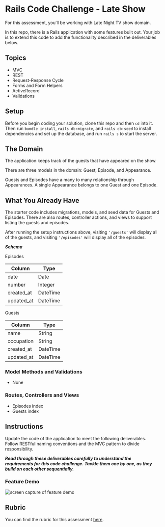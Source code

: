 # Rails Code Challenge - Late Show

For this assessment, you'll be working with Late Night TV show domain.

In this repo, there is a Rails application with some features built out. Your job is to extend this code to add the functionality described in the deliverables below.

## Topics

- MVC
- REST
- Request-Response Cycle
- Forms and Form Helpers
- ActiveRecord
- Validations

## Setup

Before you begin coding your solution, clone this repo and then `cd` into it. Then run `bundle install`, `rails db:migrate`, and `rails db:seed` to install dependencies and set up the database, and run `rails s` to start the server.

## The Domain

The application keeps track of the guests that have appeared on the show.

There are three models in the domain: Guest, Episode, and Appearance.

Guests and Episodes have a many to many relationship through Appearances. A single Appearance belongs to one Guest and one Episode.

## What You Already Have

The starter code includes migrations, models, and seed data for Guests and Episodes. There are also routes, controller actions, and views to support listing the guests and episodes.

After running the setup instructions above, visiting `'/guests'` will display all of the guests, and visiting `'/episodes'` will display all of the episodes.

***Schema***

Episodes

| Column | Type |
| ------------- | ------------- |
| date  | Date  |
| number  | Integer  |
| created_at  | DateTime  |
| updated_at  | DateTime  |

Guests

| Column | Type |
| ------------- | ------------- |
| name  | String  |
| occupation  | String  |
| created_at  | DateTime  |
| updated_at  | DateTime  |

### Model Methods and Validations

- None

### Routes, Controllers and Views

- Episodes index
- Guests index

## Instructions

Update the code of the application to meet the following deliverables. Follow RESTful naming conventions and the MVC pattern to divide responsibility.

***Read through these deliverables carefully to understand the requirements for this code challenge. Tackle them one by one, as they build on each other sequentially.***



<!-- ### 1. Appearance Model -->

<!-- To log that a specific Guest appeared on a certain Episode, we need to create the Appearance model. **Make the necessary updates to the schema and models** so that: -->

<!-- - Guest can appear on many episodes -->
<!-- - Episode can have multiple guests -->
<!-- - Appearance stores a numeric rating -->

<!-- ### 2. New Appearance Form -->

<!-- A user can fill out a form to create a new Appearance. They can: -->

<!-- - Choose an existing guest from a select dropdown -->
<!-- - Choose an existing episode from a select dropdown -->
<!-- - Enter a numeric rating -->
<!-- - Submit the form -->

<!-- After submitting the form, the user should be redirected to the selected episode's show page. -->

<!-- ### 3. Episode Show Page -->

<!-- On the episode show page, a user should see: -->

<!-- - Episode date -->
<!-- - A list of the guests who were on that episode -->
<!-- - Each guest's name should link to the Guest Show page -->

<!-- ### 4. Guest Show Page Episode links -->

<!-- On the Guest show page, add a list of the Episodes the Guest has appeared on. -->

<!-- For each Episode, show the: -->

<!-- - date of the Episode -->
<!-- - rating for the Appearance -->

<!-- Each Episode date should link to the show page for that Episode. -->

<!-- ### 5. Appearance Rating Validation -->

<!-- The rating on an Appearance should be between 1 and 5 (inclusive - `1` and `5` are okay). -->

<!-- - Add a validation to ensure that the rating is between 1 and 5. -->
<!-- - Add handling for this error to the Appearance create action. -->
<!-- - The validation error should be shown on the Appearance creation form when a user attempts to save an appearance with an invalid rating. -->

<!-- ### 6. Advanced: Additional Appearance Validation -->

<!-- A Guest should only appear on a given Episode once. -->

<!-- - Add a validation to Appearance to ensure that each Guest can only appear once on the same Episode. -->
<!-- - Update the error handling on the Appearance creation form to show this validation error. -->

<!-- ### 7. Advanced: Episode Average Rating -->

<!-- On the Episode show page, show the average rating of the Appearances for the episode. -->

<!-- ### 8. Advanced: Guest Show Page Appearance Ordering -->

<!-- On the Guest show page, order the Episodes by the Appearance rating so that the highest rated shows first in the list. -->

### Feature Demo

![screen capture of feature demo](late-show-features-demo.gif)

## Rubric

You can find the rubric for this assessment [here](https://github.com/learn-co-curriculum/se-rubrics/blob/master/module-2.md).
